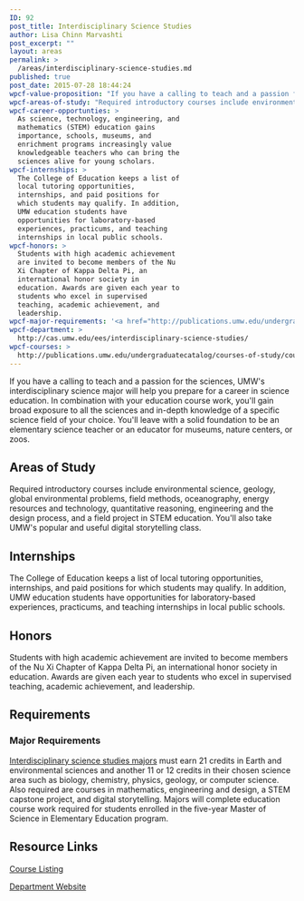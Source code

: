 ```yaml
---
ID: 92
post_title: Interdisciplinary Science Studies
author: Lisa Chinn Marvashti
post_excerpt: ""
layout: areas
permalink: >
  /areas/interdisciplinary-science-studies.md
published: true
post_date: 2015-07-28 18:44:24
wpcf-value-proposition: "If you have a calling to teach and a passion for the sciences, UMW's interdisciplinary science major will help you prepare for a career in science education. In combination with your education course work, you'll gain broad exposure to all the sciences and in-depth knowledge of a specific science field of your choice. You'll leave with a solid foundation to be an elementary science teacher or an educator for museums, nature centers, or zoos."
wpcf-areas-of-study: "Required introductory courses include environmental science, geology, global environmental problems, field methods, oceanography, energy resources and technology, quantitative reasoning, engineering and the design process, and a field project in STEM education. You'll also take UMW's popular and useful digital storytelling class."
wpcf-career-opportunties: >
  As science, technology, engineering, and
  mathematics (STEM) education gains
  importance, schools, museums, and
  enrichment programs increasingly value
  knowledgeable teachers who can bring the
  sciences alive for young scholars.
wpcf-internships: >
  The College of Education keeps a list of
  local tutoring opportunities,
  internships, and paid positions for
  which students may qualify. In addition,
  UMW education students have
  opportunities for laboratory-based
  experiences, practicums, and teaching
  internships in local public schools.
wpcf-honors: >
  Students with high academic achievement
  are invited to become members of the Nu
  Xi Chapter of Kappa Delta Pi, an
  international honor society in
  education. Awards are given each year to
  students who excel in supervised
  teaching, academic achievement, and
  leadership.
wpcf-major-requirements: '<a href="http://publications.umw.edu/undergraduatecatalog/courses-of-study/majors/idis/">Interdisciplinary science studies majors</a> must earn 21 credits in Earth and environmental sciences and another 11 or 12 credits in their chosen science area such as biology, chemistry, physics, geology, or computer science. Also required are courses in mathematics, engineering and design, a STEM capstone project, and digital storytelling. Majors will complete education course work required for students enrolled in the five-year Master of Science in Elementary Education program.'
wpcf-department: >
  http://cas.umw.edu/ees/interdisciplinary-science-studies/
wpcf-courses: >
  http://publications.umw.edu/undergraduatecatalog/courses-of-study/course-descriptions/idis/
---
```


<!-- Types Custom Fields: -->

<!-- value-proposition -->
If you have a calling to teach and a passion for the sciences, UMW's interdisciplinary science major will help you prepare for a career in science education. In combination with your education course work, you'll gain broad exposure to all the sciences and in-depth knowledge of a specific science field of your choice. You'll leave with a solid foundation to be an elementary science teacher or an educator for museums, nature centers, or zoos.
<!-- End value-proposition -->

<!-- areas-of-study -->
## Areas of Study
Required introductory courses include environmental science, geology, global environmental problems, field methods, oceanography, energy resources and technology, quantitative reasoning, engineering and the design process, and a field project in STEM education. You'll also take UMW's popular and useful digital storytelling class.
<!-- End areas-of-study -->

<!-- internships -->
## Internships
The College of Education keeps a list of local tutoring opportunities, internships, and paid positions for which students may qualify. In addition, UMW education students have opportunities for laboratory-based experiences, practicums, and teaching internships in local public schools.
<!-- End internships -->

<!-- honors -->
## Honors
Students with high academic achievement are invited to become members of the Nu Xi Chapter of Kappa Delta Pi, an international honor society in education. Awards are given each year to students who excel in supervised teaching, academic achievement, and leadership.
<!-- End honors -->

<!-- requirements -->
## Requirements

<!-- major-requirements -->
### Major Requirements
[Interdisciplinary science studies majors](http://publications.umw.edu/undergraduatecatalog/courses-of-study/majors/idis/) must earn 21 credits in Earth and environmental sciences and another 11 or 12 credits in their chosen science area such as biology, chemistry, physics, geology, or computer science. Also required are courses in mathematics, engineering and design, a STEM capstone project, and digital storytelling. Majors will complete education course work required for students enrolled in the five-year Master of Science in Elementary Education program.
<!-- End major-requirements -->

<!-- End requirements -->

<!-- resource-links -->
## Resource Links

<!-- courses -->
[Course Listing](http://publications.umw.edu/undergraduatecatalog/courses-of-study/course-descriptions/idis/)

<!-- End courses -->


<!-- department -->
[Department Website](http://cas.umw.edu/ees/interdisciplinary-science-studies/)

<!-- End department -->

<!-- End resource-links -->

<!-- End Types Custom Fields -->